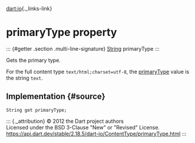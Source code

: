 [dart:io](../../dart-io/dart-io-library){._links-link}

primaryType property
====================

::: {#getter .section .multi-line-signature}
[String](../../dart-core/string-class) primaryType
:::

Gets the primary type.

For the full content type `text/html;charset=utf-8`, the
[primaryType](primarytype) value is the string `text`.

Implementation {#source}
--------------

``` {.language-dart data-language="dart"}
String get primaryType;
```

::: {._attribution}
© 2012 the Dart project authors\
Licensed under the BSD 3-Clause \"New\" or \"Revised\" License.\
<https://api.dart.dev/stable/2.18.5/dart-io/ContentType/primaryType.html>
:::
